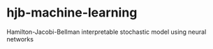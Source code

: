 # hjb-machine-learning
Hamilton-Jacobi-Bellman interpretable stochastic model using neural networks
